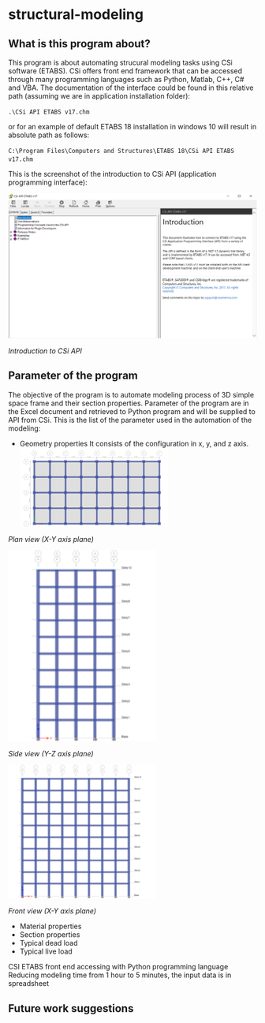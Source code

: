 # structural-modeling

## What is this program about?
This program is about automating strucural modeling tasks using CSi software (ETABS).
CSi offers front end framework that can be accessed through many programming languages such as Python, Matlab, C++, C# and VBA.
The documentation of the interface could be found in this relative path (assuming we are in application installation folder):

`.\CSi API ETABS v17.chm`

or for an example of default ETABS 18 installation in windows 10 will result in absolute path as follows:

`C:\Program Files\Computers and Structures\ETABS 18\CSi API ETABS v17.chm`

This is the screenshot of the introduction to CSi API (application programming interface):

<img src="img/1.PNG" alt="CSi API" width="700"/>

*Introduction to CSi API*

## Parameter of the program

The objective of the program is to automate modeling process of 3D simple space frame and their section properties.
Parameter of the program are in the Excel document and retrieved to Python program and will be supplied to API from CSi. This is the list of the parameter used in the automation of the modeling:

- Geometry properties
It consists of the configuration in x, y, and z axis.<img src="img/2.png" alt="CSi API" width="300"/>

*Plan view (X-Y axis plane)*

<img src="img/3.png" alt="CSi API" width="300"/>

*Side view (Y-Z axis plane)*

<img src="img/4.png" alt="CSi API" width="300"/>

*Front view (X-Y axis plane)*


- Material properties 
- Section properties
- Typical dead load
- Typical live load



CSI ETABS front end accessing with Python programming language </br>
Reducing modeling time from 1 hour to 5 minutes, the input data is in spreadsheet

## Future work suggestions